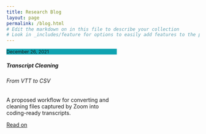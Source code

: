 ```yaml
---
title: Research Blog
layout: page
permalink: /blog.html
# Edit the markdown on in this file to describe your collection
# Look in _includes/feature for options to easily add features to the page
---
```


<div class="card" style="width: 18rem;">
  <div class="card-header" style="font-size: 12px; background-color: #0FA3B1;">
    December 26, 2021
  </div>
  <div class="card-body">
    <h5 class="card-title">Transcript Cleaning</h5>
    <h6 class="card-subtitle mb-2 text-muted">From VTT to CSV</h6>
    <p class="card-text">A proposed workflow for converting and cleaning files captured by Zoom into coding-ready transcripts.</p>
    <a href="/technical/transcriptcleaning.html" class="btn btn-outline-secondary">Read on</a>
  </div>
</div>
